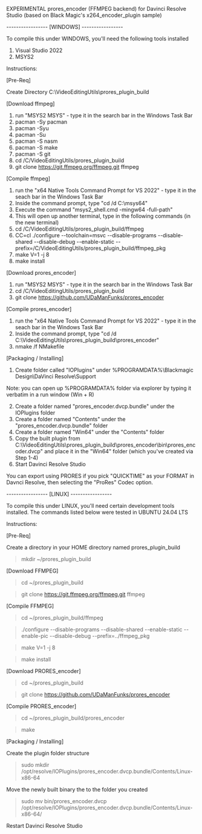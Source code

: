 EXPERIMENTAL prores_encoder (FFMPEG backend) for Davinci Resolve Studio (based on Black Magic's x264_encoder_plugin sample)

----------------- [WINDOWS] -----------------

To compile this under WINDOWS, you'll need the following tools installed

1) Visual Studio 2022
2) MSYS2

Instructions:

[Pre-Req]

Create Directory C:\VideoEditingUtils\prores_plugin_build

[Download ffmpeg]

1) run "MSYS2 MSYS" - type it in the search bar in the Windows Task Bar
2) pacman -Sy pacman
3) pacman -Syu
4) pacman -Su
5) pacman -S nasm
6) pacman -S make
7) pacman -S git
8) cd /C/VideoEditingUtils/prores_plugin_build   
90) git clone https://git.ffmpeg.org/ffmpeg.git ffmpeg

[Compile ffmpeg]

1) run the "x64 Native Tools Command Prompt for VS 2022" - type it in the seach bar in the Windows Task Bar
2) Inside the command prompt, type "cd /d C:\msys64"
3) Execute the command "msys2_shell.cmd -mingw64 -full-path"
4) This will open up another terminal, type in the following commands (in the new terminal)
5) cd /C/VideoEditingUtils/prores_plugin_build/ffmpeg
6) CC=cl ./configure --toolchain=msvc --disable-programs --disable-shared --disable-debug --enable-static --prefix=/C/VideoEditingUtils/prores_plugin_build/ffmpeg_pkg
7) make V=1 -j 8
8) make install
   
[Download prores_encoder]

1) run "MSYS2 MSYS" - type it in the search bar in the Windows Task Bar
2) cd /C/VideoEditingUtils/prores_plugin_build
3) git clone https://github.com/UDaManFunks/prores_encoder

[Compile prores_encoder]

1) run the "x64 Native Tools Command Prompt for VS 2022" - type it in the seach bar in the Windows Task Bar
2) Inside the command prompt, type "cd /d C:\VideoEditingUtils\prores_plugin_build\prores_encoder"
3) nmake /f NMakefile
   
[Packaging / Installing]

1) Create folder called "IOPlugins" under %PROGRAMDATA%\Blackmagic Design\DaVinci Resolve\Support

  Note: you can open up %PROGRAMDATA% folder via explorer by typing it verbatim in a run window (Win + R) 

2) Create a folder named "prores_encoder.dvcp.bundle" under the IOPlugins folder
3) Create a folder named "Contents" under the "prores_encoder.dvcp.bundle" folder
4) Create a folder named "Win64" under the "Contents" folder
5) Copy the built plugin from C:\VideoEditingUtils\prores_plugin_build\prores_encoder\bin\prores_encoder.dvcp" and place it in the "Win64" folder (which you've created via Step 1-4)
6) Start Davinci Resolve Studio
   
You can export using PRORES if you pick "QUICKTIME" as your FORMAT in Davnci Resolve, then selecting the "ProRes" Codec option.

----------------- [LINUX] -----------------

To compile this under LINUX, you'll need certain development tools installed. The commands listed below were tested in UBUNTU 24.04 LTS

Instructions:

[Pre-Req]

Create a directory in your HOME directory named prores_plugin_build

> mkdir ~/prores_plugin_build

[Download FFMPEG]

> cd ~/prores_plugin_build

> git clone https://git.ffmpeg.org/ffmpeg.git ffmpeg

[Compile FFMPEG]

> cd ~/prores_plugin_build/ffmpeg

> ./configure --disable-programs --disable-shared --enable-static --enable-pic --disable-debug --prefix=../ffmpeg_pkg

> make V=1 -j 8

> make install

[Download PRORES_encoder]

> cd ~/prores_plugin_build

> git clone https://github.com/UDaManFunks/prores_encoder

[Compile PRORES_encoder]

> cd ~/prores_plugin_build/prores_encoder

> make

[Packaging / Installing]

Create the plugin folder structure

> sudo mkdir /opt/resolve/IOPlugins/prores_encoder.dvcp.bundle/Contents/Linux-x86-64

Move the newly built binary the to the folder you created

> sudo mv bin/prores_encoder.dvcp /opt/resolve/IOPlugins/prores_encoder.dvcp.bundle/Contents/Linux-x86-64/

Restart Davinci Resolve Studio
